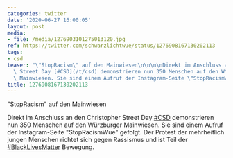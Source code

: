```yaml
---
categories: twitter
date: '2020-06-27 16:00:05'
layout: post
media:
- file: /media/1276903101275013120.jpg
ref: https://twitter.com/schwarzlichtwue/status/1276908167130202113
tags:
- csd
teaser: "\"StopRacism\" auf den Mainwiesen\n\n\n\nDirekt im Anschluss an den Christopher\
  \ Street Day [#CSD](/t/csd) demonstrieren nun 350 Menschen auf den W\xFCrzburger\
  \ Mainwiesen. Sie sind einem Aufruf der Instagram-Seite \"StopRacismWue\" gefolgt. "
title: 1276908167130202113
---
```

"StopRacism" auf den Mainwiesen



Direkt im Anschluss an den Christopher Street Day [#CSD](/t/csd) demonstrieren nun 350 Menschen auf den Würzburger Mainwiesen. Sie sind einem Aufruf der Instagram-Seite "StopRacismWue" gefolgt. 
Der Protest der mehrheitlich jungen Menschen richtet sich gegen Rassismus und ist Teil der [#BlackLivesMatter](/t/blacklivesmatter) Bewegung.